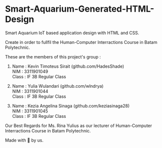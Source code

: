 # Smart-Aquarium-Generated-HTML-Design

Smart Aquarium IoT based application design with HTML and CSS.

Create in order to fullfil the Human-Computer Interractions Course in Batam Polytechnic.

These are the members of this project's group :

1. Name  : Kevin Timoteus Sirait (github.com/HadesShade) <br>
   NIM   : 3311901049 <br>
   Class : IF 3B Regular Class

2. Name  : Yulia Wulandari (github.com/wlndrya) <br>
   NIM   : 3311901044 <br>
   Class : IF 3B Regular Class

3. Name  : Kezia Angelina Sinaga (github.com/keziasinaga28) <br>
   NIM   : 3311901045 <br>
   Class : IF 3B Regular Class


Our Best Regards for Ms. Rina Yulius as our lecturer of Human-Computer Interractions Course in Batam Polytechnic.


Made with 💖 by us.

